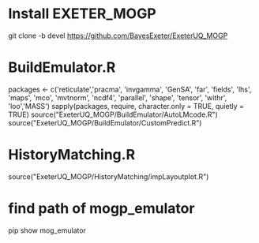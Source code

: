# Install EXETER_MOGP

git clone -b devel https://github.com/BayesExeter/ExeterUQ_MOGP

# BuildEmulator.R

packages <- c('reticulate','pracma', 'invgamma', 'GenSA', 'far', 'fields', 'lhs', 'maps', 'mco', 'mvtnorm', 'ncdf4', 'parallel', 'shape', 'tensor', 'withr', 'loo','MASS')
sapply(packages, require, character.only = TRUE, quietly = TRUE)
source("ExeterUQ_MOGP/BuildEmulator/AutoLMcode.R")
source("ExeterUQ_MOGP/BuildEmulator/CustomPredict.R")

# HistoryMatching.R

source("ExeterUQ_MOGP/HistoryMatching/impLayoutplot.R")

# find path of mogp_emulator

pip show mog_emulator
